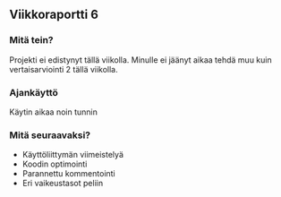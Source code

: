 ## Viikkoraportti 6

### Mitä tein?
Projekti ei edistynyt tällä viikolla. Minulle ei jäänyt aikaa tehdä muu kuin vertaisarviointi 2 tällä viikolla.

### Ajankäyttö
Käytin aikaa noin tunnin

### Mitä seuraavaksi?
- Käyttöliittymän viimeistelyä
- Koodin optimointi
- Parannettu kommentointi
- Eri vaikeustasot peliin
